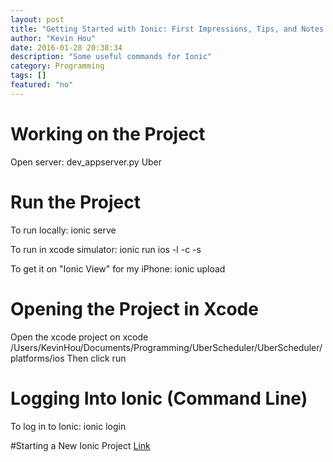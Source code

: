 ```yaml
---
layout: post
title: "Getting Started with Ionic: First Impressions, Tips, and Notes to Self"
author: "Kevin Hou"
date: 2016-01-28 20:38:34
description: "Some useful commands for Ionic"
category: Programming
tags: []
featured: "no"
---
```


# Working on the Project
Open server:
dev_appserver.py Uber

# Run the Project
To run locally:
ionic serve

To run in xcode simulator:
ionic run ios -l -c -s

To get it on "Ionic View" for my iPhone:
ionic upload

# Opening the Project in Xcode
Open the xcode project on xcode
/Users/KevinHou/Documents/Programming/UberScheduler/UberScheduler/platforms/ios
Then click run

# Logging Into Ionic (Command Line)
To log in to Ionic:
ionic login

#Starting a New Ionic Project
<a href="http://stackoverflow.com/questions/30518213/error-uploading-ionic-app" target="blank">Link</a>
